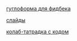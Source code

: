 [гуглоформа для фидбека](https://docs.google.com/forms/d/e/1FAIpQLSc3L5jYFUpywcCLknrpH8tQTA0_xjDe9Hu2d78a1ulFbAWEmQ/viewform?usp=sf_link)

[слайды](https://docs.google.com/presentation/d/1pbOqMreAuW6ptw2aS6IxUUFi3XbvnutrQH0cfESqZGc/edit?usp=sharing)

[колаб-татрадка с кодом](https://colab.research.google.com/drive/1YRcC2sQOktAa7OT-N8rppXjM1MOYi-gj)
